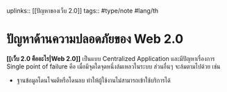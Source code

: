 uplinks:: [[ปัญหาของเว็บ 2.0]]
tags:: #type/note #lang/th 
# ปัญหาด้านความปลอดภัยของ Web 2.0
**[[เว็บ 2.0 คืออะไร|Web 2.0]]** เป็นแบบ Centralized Application และมีปัญหาเรื่องการ Single point of failure คือ เมื่อมีจุดใดจุดหนึ่งล้มเหลวในระบบ ส่วนอื่นๆ จะล้มตามไปด้วย เช่น
- ฐานข้อมูลโดนโจมตีหรือโดนลบ ทำให้ผู้ใช้งานไม่สามารถเข้าใช้บริการได้